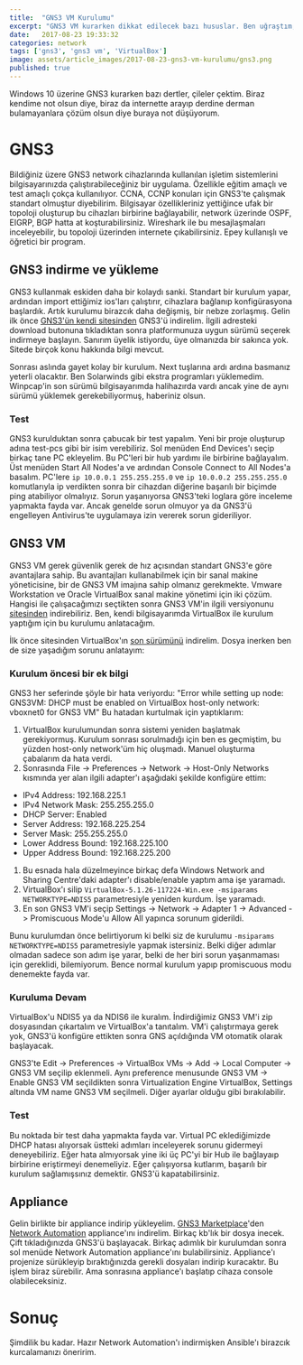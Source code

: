 ```yaml
---
title:  "GNS3 VM Kurulumu"
excerpt: "GNS3 VM kurarken dikkat edilecek bazı hususlar. Ben uğraştım, siz uğraşmayın. "
date:   2017-08-23 19:33:32
categories: network
tags: ['gns3', 'gns3 vm', 'VirtualBox']
image: assets/article_images/2017-08-23-gns3-vm-kurulumu/gns3.png
published: true
---
```


Windows 10 üzerine GNS3 kurarken bazı dertler, çileler çektim. Biraz kendime not olsun diye, biraz da internette arayıp derdine derman bulamayanlara çözüm olsun diye buraya not düşüyorum. 

# GNS3 

Bildiğiniz üzere GNS3 network cihazlarında kullanılan işletim sistemlerini bilgisayarınızda çalıştırabileceğiniz bir uygulama. Özellikle eğitim amaçlı ve test amaçlı çokça kullanılıyor. CCNA, CCNP konuları için GNS3'te çalışmak standart olmuştur diyebilirim. Bilgisayar özellikleriniz yettiğince ufak bir topoloji oluşturup bu cihazları birbirine bağlayabilir, network üzerinde OSPF, EIGRP, BGP hatta at koşturabilirsiniz. Wireshark ile bu mesajlaşmaları inceleyebilir, bu topoloji üzerinden internete çıkabilirsiniz. Epey kullanışlı ve öğretici bir program. 

## GNS3 indirme ve yükleme

GNS3 kullanmak eskiden daha bir kolaydı sanki. Standart bir kurulum yapar, ardından import ettiğimiz ios'ları çalıştırır, cihazlara bağlanıp konfigürasyona başlardık. Artık kurulumu birazcık daha değişmiş, bir nebze zorlaşmış. Gelin ilk önce [GNS3'ün kendi sitesinden](https://www.gns3.com/software/download) GNS3'ü indirelim. İlgili adresteki download butonuna tıkladıktan sonra platformunuza uygun sürümü seçerek indirmeye başlayın. Sanırım üyelik istiyordu, üye olmanızda bir sakınca yok. Sitede birçok konu hakkında bilgi mevcut. 

Sonrası aslında gayet kolay bir kurulum. Next tuşlarına ardı ardına basmanız yeterli olacaktır. Ben Solarwinds gibi ekstra programları yüklemedim. Winpcap'in son sürümü bilgisayarımda halihazırda vardı ancak yine de aynı sürümü yüklemek gerekebiliyormuş, haberiniz olsun. 

### Test

GNS3 kurulduktan sonra çabucak bir test yapalım. Yeni bir proje oluşturup adına test-pcs gibi bir isim verebiliriz. Sol menüden End Devices'ı seçip birkaç tane PC ekleyelim. Bu PC'leri bir hub yardımı ile birbirine bağlayalım. Üst menüden Start All Nodes'a ve ardından Console Connect to All Nodes'a basalım. PC'lere `ip 10.0.0.1 255.255.255.0` ve `ip 10.0.0.2 255.255.255.0` komutlarıyla ip verdikten sonra bir cihazdan diğerine başarılı bir biçimde ping atabiliyor olmalıyız. Sorun yaşanıyorsa GNS3'teki loglara göre inceleme yapmakta fayda var. Ancak genelde sorun olmuyor ya da GNS3'ü engelleyen Antivirus'te uygulamaya izin vererek sorun gideriliyor. 

## GNS3 VM

GNS3 VM gerek güvenlik gerek de hız açısından standart GNS3'e göre avantajlara sahip. Bu avantajları kullanabilmek için bir sanal makine yöneticisine, bir de GNS3 VM imajına sahip olmanız gerekmekte. Vmware Workstation ve Oracle VirtualBox sanal makine yönetimi için iki çözüm. Hangisi ile çalışacağımızı seçtikten sonra GNS3 VM'in ilgili versiyonunu [sitesinden](https://www.gns3.com/software/download-vm) indirebiliriz. Ben, kendi bilgisayarımda VirtualBox ile kurulum yaptığım için bu kurulumu anlatacağım.

İlk önce sitesinden VirtualBox'ın [son sürümünü](https://www.virtualbox.org/wiki/Downloads) indirelim. Dosya inerken ben de size yaşadığım sorunu anlatayım:

### Kurulum öncesi bir ek bilgi

GNS3 her seferinde şöyle bir hata veriyordu: "Error while setting up node: GNS3VM: DHCP must be enabled on VirtualBox host-only network: vboxnet0 for GNS3 VM" Bu hatadan kurtulmak için yaptıklarım:
1. VirtualBox kurulumundan sonra sistemi yeniden başlatmak gerekiyormuş. Kurulum sonrası sorulmadığı için ben es geçmiştim, bu yüzden host-only network'üm hiç oluşmadı. Manuel oluşturma çabalarım da hata verdi.
1. Sonrasında File -> Preferences -> Network -> Host-Only Networks kısmında yer alan ilgili adapter'ı aşağıdaki şekilde konfigüre ettim:
  * IPv4 Address: 192.168.225.1
  * IPv4 Network Mask: 255.255.255.0
  * DHCP Server: Enabled
  * Server Address: 192.168.225.254
  * Server Mask: 255.255.255.0
  * Lower Address Bound: 192.168.225.100
  * Upper Address Bound: 192.168.225.200
1. Bu esnada hala düzelmeyince birkaç defa Windows Network and Sharing Centre'daki adapter'ı disable/enable yaptım ama işe yaramadı. 
1. VirtualBox'ı silip `VirtualBox-5.1.26-117224-Win.exe -msiparams NETWORKTYPE=NDIS5` parametresiyle yeniden kurdum. İşe yaramadı.
1. En son GNS3 VM'i seçip Settings -> Network -> Adapter 1 -> Advanced -> Promiscuous Mode'u Allow All yapınca sorunum giderildi.

Bunu kurulumdan önce belirtiyorum ki belki siz de kurulumu `-msiparams NETWORKTYPE=NDIS5` parametresiyle yapmak istersiniz. Belki diğer adımlar olmadan sadece son adım işe yarar, belki de her biri sorun yaşanmaması için gereklidi, bilemiyorum. Bence normal kurulum yapıp promiscuous modu denemekte fayda var.

### Kuruluma Devam

VirtualBox'u NDIS5 ya da NDIS6 ile kuralım. İndirdiğimiz GNS3 VM'i zip dosyasından çıkartalım ve VirtualBox'a tanıtalım. VM'i çalıştırmaya gerek yok, GNS3'ü konfigüre ettikten sonra GNS açıldığında VM otomatik olarak başlayacak. 

GNS3'te Edit -> Preferences -> VirtualBox VMs -> Add -> Local Computer -> GNS3 VM seçilip eklenmeli.
Aynı preference menusunde GNS3 VM -> Enable GNS3 VM seçildikten sonra Virtualization Engine VirtualBox, Settings altında VM name GNS3 VM seçilmeli. Diğer ayarlar olduğu gibi bırakılabilir.

### Test

Bu noktada bir test daha yapmakta fayda var. Virtual PC eklediğimizde DHCP hatası alıyorsak üstteki adımları inceleyerek sorunu gidermeyi deneyebiliriz. Eğer hata almıyorsak yine iki üç PC'yi bir Hub ile bağlayaıp birbirine eriştirmeyi denemeliyiz. Eğer çalışıyorsa kutlarım, başarılı bir kurulum sağlamışsınız demektir. GNS3'ü kapatabilirsiniz.

## Appliance

Gelin birlikte bir appliance indirip yükleyelim. [GNS3 Marketplace](https://www.gns3.com/marketplace)'den [Network Automation](https://www.gns3.com/marketplace/appliance/network-automation) appliance'ını indirelim. Birkaç kb'lık bir dosya inecek. Çift tıkladığınızda GNS3'ü başlayacak. Birkaç adımlık bir kurulumdan sonra sol menüde Network Automation appliance'ını bulabilirsiniz. Appliance'ı projenize sürükleyip bıraktığınızda gerekli dosyaları indirip kuracaktır. Bu işlem biraz sürebilir. Ama sonrasına appliance'ı başlatıp cihaza console olabileceksiniz. 

# Sonuç

Şimdilik bu kadar. Hazır Network Automation'ı indirmişken Ansible'ı birazcık kurcalamanızı öneririm. 
